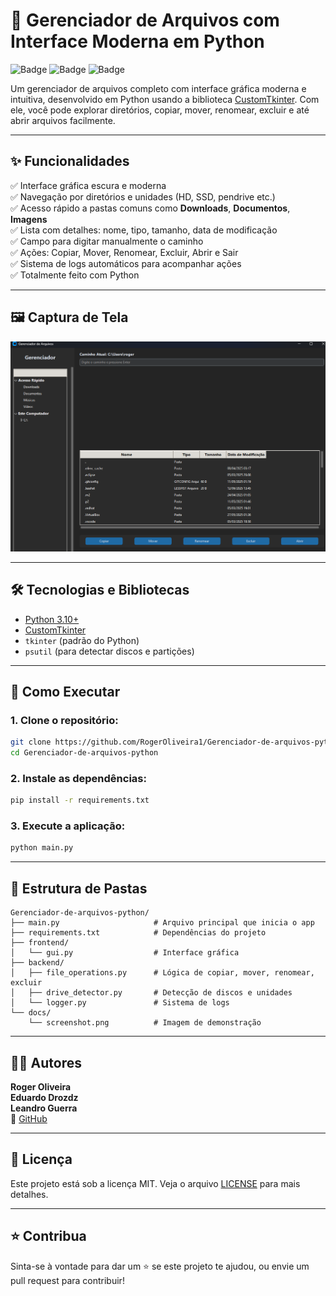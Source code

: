 # 📁 Gerenciador de Arquivos com Interface Moderna em Python

![Badge](https://img.shields.io/badge/Feito%20com-Python%203.10-blue)
![Badge](https://img.shields.io/badge/GUI-CustomTkinter-purple)
![Badge](https://img.shields.io/badge/Projeto-Concluído-success)

Um gerenciador de arquivos completo com interface gráfica moderna e intuitiva, desenvolvido em Python usando a biblioteca [CustomTkinter](https://github.com/TomSchimansky/CustomTkinter). Com ele, você pode explorar diretórios, copiar, mover, renomear, excluir e até abrir arquivos facilmente.

---

## ✨ Funcionalidades

✅ Interface gráfica escura e moderna  
✅ Navegação por diretórios e unidades (HD, SSD, pendrive etc.)  
✅ Acesso rápido a pastas comuns como **Downloads**, **Documentos**, **Imagens**  
✅ Lista com detalhes: nome, tipo, tamanho, data de modificação  
✅ Campo para digitar manualmente o caminho  
✅ Ações: Copiar, Mover, Renomear, Excluir, Abrir e Sair   
✅ Sistema de logs automáticos para acompanhar ações  
✅ Totalmente feito com Python

---

## 🖼️ Captura de Tela

![Screenshot](docs/vista.png)

---

## 🛠️ Tecnologias e Bibliotecas

- [Python 3.10+](https://www.python.org/)
- [CustomTkinter](https://github.com/TomSchimansky/CustomTkinter)
- `tkinter` (padrão do Python)
- `psutil` (para detectar discos e partições)

---

## 🚀 Como Executar

### 1. Clone o repositório:
```bash
git clone https://github.com/RogerOliveira1/Gerenciador-de-arquivos-python.git
cd Gerenciador-de-arquivos-python
```

### 2. Instale as dependências:
```bash
pip install -r requirements.txt
```

### 3. Execute a aplicação:
```bash
python main.py
```

---

## 📂 Estrutura de Pastas

```
Gerenciador-de-arquivos-python/
├── main.py                     # Arquivo principal que inicia o app
├── requirements.txt            # Dependências do projeto
├── frontend/
│   └── gui.py                  # Interface gráfica
├── backend/
│   ├── file_operations.py      # Lógica de copiar, mover, renomear, excluir
│   ├── drive_detector.py       # Detecção de discos e unidades
│   └── logger.py               # Sistema de logs
└── docs/
    └── screenshot.png          # Imagem de demonstração
```

---

## 🙋‍♂️ Autores

**Roger Oliveira**  
**Eduardo Drozdz**  
**Leandro Guerra**    
🔗 [GitHub](https://github.com/RogerOliveira1)

---

## 📃 Licença

Este projeto está sob a licença MIT. Veja o arquivo [LICENSE](LICENSE) para mais detalhes.

---

## ⭐ Contribua

Sinta-se à vontade para dar um ⭐ se este projeto te ajudou, ou envie um pull request para contribuir!
